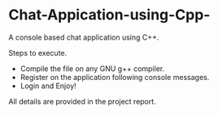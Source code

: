 # Chat-Appication-using-Cpp-
A console based chat application using C++.

Steps to execute.
  * Compile the file on any GNU g++ compiler.
  * Register on the application following console messages.
  * Login and Enjoy!
 
All details are provided in the project report.
